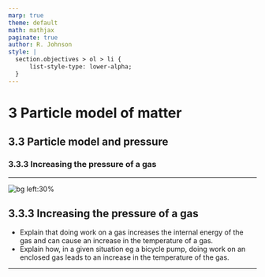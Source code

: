 ```yaml
---
marp: true
theme: default
math: mathjax
paginate: true
author: R. Johnson
style: |
  section.objectives > ol > li {
      list-style-type: lower-alpha;
  }
---
```


# 3 Particle model of matter

## 3.3 Particle model and pressure

### 3.3.3 Increasing the pressure of a gas

---

<!-- _class: objectives -->

![bg left:30%](https://images.unsplash.com/photo-1492962827063-e5ea0d8c01f5?ixlib=rb-4.0.3&ixid=MnwxMjA3fDB8MHxwaG90by1wYWdlfHx8fGVufDB8fHx8&auto=format&fit=crop&w=2121&q=80)

## 3.3.3 Increasing the pressure of a gas

- Explain that doing work on a gas increases the internal energy of the gas and can cause an increase in the temperature of a gas.
- Explain how, in a given situation eg a bicycle pump, doing work on an enclosed gas leads to an increase in the temperature of the gas.

---
